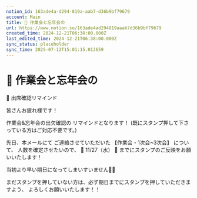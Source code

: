 ```yaml
---
notion_id: 163ade4a-d294-819a-aab7-d36b9bf79679
account: Main
title: 🚨 作業会と忘年会の
url: https://www.notion.so/163ade4ad294819aaab7d36b9bf79679
created_time: 2024-12-21T06:38:00.000Z
last_edited_time: 2024-12-21T06:38:00.000Z
sync_status: placeholder
sync_time: 2025-07-12T15:01:15.013659
---
```

# 🚨 作業会と忘年会の

🚨 出席確認リマインド 


皆さんお疲れ様です！

作業会&忘年会の出欠確認の
リマインドとなります！
(既にスタンプ押して下さっている方はご対応不要です。)

先日、本メールにて
ご連絡させていただいた
【作業会・1次会~3次会】
について、
人数を確定させたいので、
🚨 11/27（水） 🚨
までにスタンプのご反映をお願いいたします！

当初より早い期日になってしまいすいません🙇‍♂️

まだスタンプを押していない方は、必ず期日までにスタンプを押していただきますよう、
よろしくお願いいたします！！